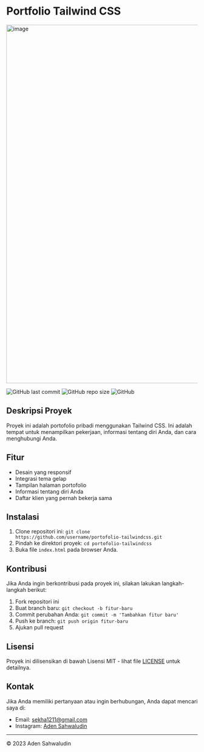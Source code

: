 # Portfolio Tailwind CSS
<img width="945" style="display: flex; justify-content: center; align-items: center;" alt="image" src="https://github.com/AdenSahwaludin/portofolio-tailwindcss/assets/121280990/7c0d41a3-8976-4a29-bb3d-023ef4d0b860">

![GitHub last commit](https://img.shields.io/github/last-commit/AdenSahwaludin/portofolio-tailwindcss)
![GitHub repo size](https://img.shields.io/github/repo-size/AdenSahwaludin/portofolio-tailwindcss)
![GitHub](https://img.shields.io/github/license/AdenSahwaludin/portofolio-tailwindcss)

## Deskripsi Proyek

Proyek ini adalah portofolio pribadi menggunakan Tailwind CSS. Ini adalah tempat untuk menampilkan pekerjaan, informasi tentang diri Anda, dan cara menghubungi Anda.

## Fitur

- Desain yang responsif
- Integrasi tema gelap
- Tampilan halaman portofolio
- Informasi tentang diri Anda
- Daftar klien yang pernah bekerja sama

## Instalasi

1. Clone repositori ini: `git clone https://github.com/username/portofolio-tailwindcss.git`
2. Pindah ke direktori proyek: `cd portofolio-tailwindcss`
3. Buka file `index.html` pada browser Anda.

## Kontribusi

Jika Anda ingin berkontribusi pada proyek ini, silakan lakukan langkah-langkah berikut:

1. Fork repositori ini
2. Buat branch baru: `git checkout -b fitur-baru`
3. Commit perubahan Anda: `git commit -m 'Tambahkan fitur baru'`
4. Push ke branch: `git push origin fitur-baru`
5. Ajukan pull request

## Lisensi

Proyek ini dilisensikan di bawah Lisensi MIT - lihat file [LICENSE](LICENSE) untuk detailnya.

## Kontak

Jika Anda memiliki pertanyaan atau ingin berhubungan, Anda dapat mencari saya di:

- Email: [sekha1211@gmail.com](mailto:sekha1211@gmail.com)
- Instagram: [Aden Sahwaludin](https://www.instagram.com/_adeen.s/)

---

© 2023 Aden Sahwaludin
